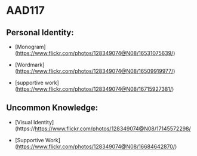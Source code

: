 # AAD117
Personal Identity:
------------------


* [Monogram] (https://www.flickr.com/photos/128349074@N08/16531075639/)

* [Wordmark] (https://www.flickr.com/photos/128349074@N08/16509919977/)

* [supportive work] (https://www.flickr.com/photos/128349074@N08/16715927381/)


Uncommon Knowledge:
------------------

* [Visual Identity] (https://https://www.flickr.com/photos/128349074@N08/17145572298/

* [Supportive Work] (https://www.flickr.com/photos/128349074@N08/16684642870/)
